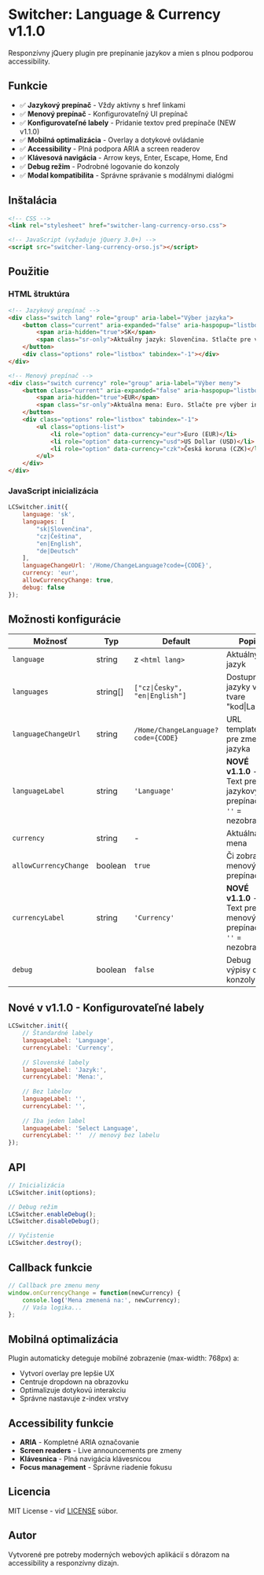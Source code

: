 # Switcher: Language & Currency v1.1.0

Responzívny jQuery plugin pre prepínanie jazykov a mien s plnou podporou accessibility.

## Funkcie

- ✅ **Jazykový prepínač** - Vždy aktívny s href linkami
- ✅ **Menový prepínač** - Konfigurovateľný UI prepínač
- ✅ **Konfigurovateľné labely** - Pridanie textov pred prepínače (NEW v1.1.0)
- ✅ **Mobilná optimalizácia** - Overlay a dotykové ovládanie
- ✅ **Accessibility** - Plná podpora ARIA a screen readerov
- ✅ **Klávesová navigácia** - Arrow keys, Enter, Escape, Home, End
- ✅ **Debug režim** - Podrobné logovanie do konzoly
- ✅ **Modal kompatibilita** - Správne správanie s modálnymi dialógmi

## Inštalácia

```html
<!-- CSS -->
<link rel="stylesheet" href="switcher-lang-currency-orso.css">

<!-- JavaScript (vyžaduje jQuery 3.0+) -->
<script src="switcher-lang-currency-orso.js"></script>
```

## Použitie

### HTML štruktúra

```html
<!-- Jazykový prepínač -->
<div class="switch lang" role="group" aria-label="Výber jazyka">
    <button class="current" aria-expanded="false" aria-haspopup="listbox">
        <span aria-hidden="true">SK</span>
        <span class="sr-only">Aktuálny jazyk: Slovenčina. Stlačte pre výber iného jazyka.</span>
    </button>
    <div class="options" role="listbox" tabindex="-1"></div>
</div>

<!-- Menový prepínač -->
<div class="switch currency" role="group" aria-label="Výber meny">
    <button class="current" aria-expanded="false" aria-haspopup="listbox">
        <span aria-hidden="true">EUR</span>
        <span class="sr-only">Aktuálna mena: Euro. Stlačte pre výber inej meny.</span>
    </button>
    <div class="options" role="listbox" tabindex="-1">
        <ul class="options-list">
            <li role="option" data-currency="eur">Euro (EUR)</li>
            <li role="option" data-currency="usd">US Dollar (USD)</li>
            <li role="option" data-currency="czk">Česká koruna (CZK)</li>
        </ul>
    </div>
</div>
```

### JavaScript inicializácia

```javascript
LCSwitcher.init({
    language: 'sk',
    languages: [
        "sk|Slovenčina",
        "cz|Čeština", 
        "en|English",
        "de|Deutsch"
    ],
    languageChangeUrl: '/Home/ChangeLanguage?code={CODE}',
    currency: 'eur',
    allowCurrencyChange: true,
    debug: false
});
```

## Možnosti konfigurácie

| Možnosť | Typ | Default | Popis |
|---------|-----|---------|-------|
| `language` | string | z `<html lang>` | Aktuálny jazyk |
| `languages` | string[] | `["cz\|Česky", "en\|English"]` | Dostupné jazyky v tvare "kod\|Label" |
| `languageChangeUrl` | string | `/Home/ChangeLanguage?code={CODE}` | URL template pre zmenu jazyka |
| `languageLabel` | string | `'Language'` | **NOVÉ v1.1.0** - Text pred jazykovým prepínačom, `''` = nezobrazí |
| `currency` | string | - | Aktuálna mena |
| `allowCurrencyChange` | boolean | `true` | Či zobraziť menový prepínač |
| `currencyLabel` | string | `'Currency'` | **NOVÉ v1.1.0** - Text pred menovým prepínačom, `''` = nezobrazí |
| `debug` | boolean | `false` | Debug výpisy do konzoly |

## Nové v v1.1.0 - Konfigurovateľné labely

```javascript
LCSwitcher.init({
    // Štandardné labely
    languageLabel: 'Language',
    currencyLabel: 'Currency',
    
    // Slovenské labely
    languageLabel: 'Jazyk:',
    currencyLabel: 'Mena:',
    
    // Bez labelov
    languageLabel: '',
    currencyLabel: '',
    
    // Iba jeden label
    languageLabel: 'Select Language',
    currencyLabel: ''  // menový bez labelu
});
```

## API

```javascript
// Inicializácia
LCSwitcher.init(options);

// Debug režim
LCSwitcher.enableDebug();
LCSwitcher.disableDebug();

// Vyčistenie
LCSwitcher.destroy();
```

## Callback funkcie

```javascript
// Callback pre zmenu meny
window.onCurrencyChange = function(newCurrency) {
    console.log('Mena zmenená na:', newCurrency);
    // Vaša logika...
};
```

## Mobilná optimalizácia

Plugin automaticky deteguje mobilné zobrazenie (max-width: 768px) a:
- Vytvorí overlay pre lepšie UX
- Centruje dropdown na obrazovku
- Optimalizuje dotykovú interakciu
- Správne nastavuje z-index vrstvy

## Accessibility funkcie

- **ARIA** - Kompletné ARIA označovanie
- **Screen readers** - Live announcements pre zmeny
- **Klávesnica** - Plná navigácia klávesnicou
- **Focus management** - Správne riadenie fokusu

## Licencia

MIT License - viď [LICENSE](LICENSE) súbor.

## Autor

Vytvorené pre potreby moderných webových aplikácií s dôrazom na accessibility a responzívny dizajn.
